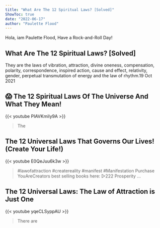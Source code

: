 ```yaml
---
title: "What Are The 12 Spiritual Laws? [Solved]"
ShowToc: true 
date: "2022-06-17"
author: "Paulette Flood" 
---
```


Hola, iam Paulette Flood, Have a Rock-and-Roll Day!
## What Are The 12 Spiritual Laws? [Solved]
They are the laws of vibration, attraction, divine oneness, compensation, polarity, correspondence, inspired action, cause and effect, relativity, gender, perpetual transmutation of energy and the law of rhythm.19 Oct 2021

## 😱 The 12 Spiritual Laws Of The Universe And What They Mean!
{{< youtube PIAVKmiIy9A >}}
>The 

## The 12 Universal Laws That Governs Our Lives! (Create Your Life!)
{{< youtube E0QeJuu6k3w >}}
>#lawofattraction #createreality #manifest #Manifestation Purchase YouAreCreators best selling books here: ▻222 Prosperity ...

## The 12 Universal Laws: The Law of Attraction is Just One
{{< youtube yqeCLSyppAU >}}
>There are 

